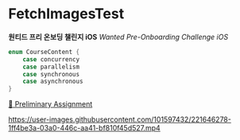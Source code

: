 # FetchImagesTest

**원티드 프리 온보딩 챌린지 iOS** *Wanted Pre-Onboarding Challenge iOS*


```swift
enum CourseContent {
    case concurrency
    case parallelism
    case synchronous
    case asynchronous
}
```



[🔗 Preliminary Assignment](https://yagomacademy.notion.site/iOS-2-3f670cc9788f4384b000bfe940447d59)

https://user-images.githubusercontent.com/101597432/221646278-1ff4be3a-03a0-446c-aa41-bf810f45d527.mp4

